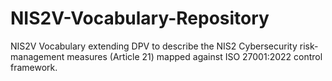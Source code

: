 # NIS2V-Vocabulary-Repository
NIS2V Vocabulary extending DPV to describe the NIS2 Cybersecurity risk-management measures (Article 21) mapped against ISO 27001:2022 control framework.
